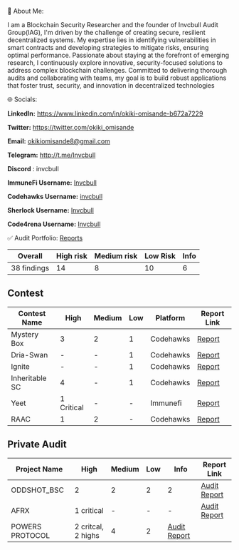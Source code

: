 💫 About Me:

I am a Blockchain Security Researcher and the founder of Invcbull Audit Group(IAG), I'm driven by the challenge of creating secure, resilient decentralized systems. 
My expertise lies in identifying vulnerabilities in smart contracts and developing strategies to mitigate risks, ensuring optimal performance. 
Passionate about staying at the forefront of emerging research, I continuously explore innovative, security-focused solutions to address complex blockchain challenges. Committed to delivering thorough audits and collaborating with teams, my goal is to build robust applications that foster trust, security, and innovation in decentralized technologies



🌐 Socials:

**LinkedIn:** https://www.linkedin.com/in/okiki-omisande-b672a7229 

**Twitter:**  https://twitter.com/okiki_omisande

**Email:** okikiomisande8@gmail.com

**Telegram:** http://t.me/Invcbull

**Discord** : invcbull

**ImmuneFi Username:** [Invcbull](https://immunefi.com/profile/Invcbull/)

**Codehawks Username:**  [invcbull](https://profiles.cyfrin.io/u/invcbull)

**Sherlock Username:** [Invcbull](https://audits.sherlock.xyz/watson/Invcbull)

**Code4rena Username:** [Invcbull](https://code4rena.com/@Invcbull)




✅ Audit Portfolio: [Reports](https://github.com/Okiki-omisande/Past-Audit-Findings)

| Overall | High risk | Medium risk |  Low Risk |  Info |
| -------- | -------- | -------- | -------- | -------- |
| 38 findings | 14 | 8 | 10 | 6 |

## Contest

| Contest Name  | High | Medium |  Low | Platform | Report Link |
| -------- | -------- | -------- | -------- |-------- | -------- |
| Mystery Box | 3 | 2 | 1 | Codehawks | [Report](https://github.com/Okiki-omisande/Past-Audit-Findings/blob/main/FirstFlight/MysteryBox.md) |
| Dria-Swan | - | - | 1 | Codehawks | [Report](https://github.com/Okiki-omisande/Past-Audit-Findings/blob/main/Contests/Swan.md) |
| Ignite | - | - | 1 | Codehawks | [Report](https://github.com/Okiki-omisande/Past-Audit-Findings/blob/main/Contests/Benqi.md) |
| Inheritable SC | 4 | - | 1 | Codehawks | [Report](https://github.com/Okiki-omisande/Past-Audit-Findings/blob/main/FirstFlight/InheritableSCWallet.md) |
| Yeet | 1 Critical | - | - | Immunefi | [Report](https://github.com/Okiki-omisande/Past-Audit-Findings/blob/main/Contests/Yeet.md) |
| RAAC | 1 | 2 | - | Codehawks | [Report](https://github.com/Okiki-omisande/Past-Audit-Findings/blob/main/Contests/RAAC.md) |

## Private Audit
| Project Name  | High | Medium |  Low | Info | Report Link |
 | -------- | -------- | -------- | -------- | -------- |  -------- |
| ODDSHOT_BSC | 2| 2| 2| 2| [Audit Report](https://github.com/Okiki-omisande/Past-Audit-Findings/blob/main/Private%20Audits/ODDSHOT_TOKEN_CONTRACT_AUDIT.pdf) |
| AFRX | 1 critical| -| -| -| [Audit Report](https://github.com/Okiki-omisande/Past-Audit-Findings/blob/main/Private%20Audits/Afrx.md) |
| POWERS PROTOCOL| 2 critcal, 2 highs| 4| 2| [Audit Report](https://github.com/Okiki-omisande/Past-Audit-Findings/blob/main/Private%20Audits/Power_Protocol_Audit_Report_Aug2025.pdf) |






